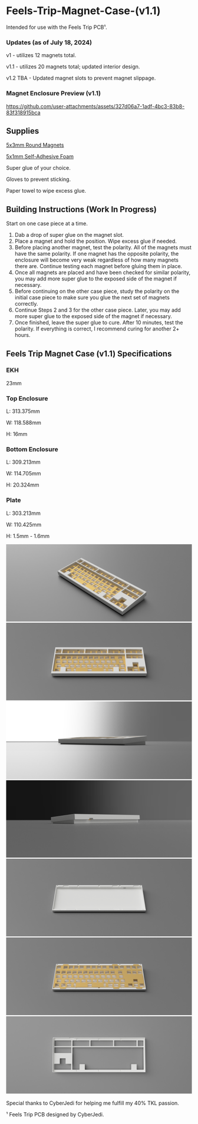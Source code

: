 # Feels-Trip-Magnet-Case-(v1.1)

Intended for use with the Feels Trip PCB¹.

### Updates (as of July 18, 2024)

v1 - utilizes 12 magnets total.

v1.1 - utilizes 20 magnets total; updated interior design.

v1.2 TBA - Updated magnet slots to prevent magnet slippage.

### Magnet Enclosure Preview (v1.1)

https://github.com/user-attachments/assets/327d06a7-1adf-4bc3-83b8-83f318915bca

## Supplies
[5x3mm Round Magnets](https://www.amazon.com/dp/B09QHS6VSJ)

[5x1mm Self-Adhesive Foam](https://www.amazon.com/dp/B07L6M4PN1)

Super glue of your choice.

Gloves to prevent sticking.

Paper towel to wipe excess glue.

## Building Instructions (Work In Progress)

Start on one case piece at a time.

1. Dab a drop of super glue on the magnet slot.
2. Place a magnet and hold the position. Wipe excess glue if needed.
3. Before placing another magnet, test the polarity. All of the magnets must have the same polarity. If one magnet has the opposite polarity, the enclosure will become very weak regardless of how many magnets there are. Continue testing each magnet before gluing them in place.
4. Once all magnets are placed and have been checked for similar polarity, you may add more super glue to the exposed side of the magnet if necessary.
5. Before continuing on the other case piece, study the polarity on the initial case piece to make sure you glue the next set of magnets correctly.
6. Continue Steps 2 and 3 for the other case piece. Later, you may add more super glue to the exposed side of the magnet if necessary.
7. Once finished, leave the super glue to cure. After 10 minutes, test the polarity. If everything is correct, I recommend curing for another 2+ hours.

## Feels Trip Magnet Case (v1.1) Specifications

### EKH
23mm

### Top Enclosure
L: 313.375mm

W: 118.588mm

H: 16mm

### Bottom Enclosure
L: 309.213mm

W: 114.705mm

H: 20.324mm

### Plate
L: 303.213mm

W: 110.425mm

H: 1.5mm - 1.6mm

![screenshot](https://github.com/vroyasumi/Feels-Trip-Magnet-Case/blob/main/Renders/Feels_Trip_EXPORT_FIXEDADDED_MAGNETS_2024-Jul-18_05-22-06PM-000_CustomizedView6462012299.png)
![screenshot](https://github.com/vroyasumi/Feels-Trip-Magnet-Case/blob/main/Renders/Feels_Trip_EXPORT_FIXEDADDED_MAGNETS_2024-Jul-18_05-22-22PM-000_CustomizedView1469937096.png)
![screenshot](https://github.com/vroyasumi/Feels-Trip-Magnet-Case/blob/main/Renders/Feels_Trip_EXPORT_FIXEDADDED_MAGNETS_2024-Jul-18_05-23-02PM-000_CustomizedView18128074447.png)
![screenshot](https://github.com/vroyasumi/Feels-Trip-Magnet-Case/blob/main/Renders/Feels_Trip_EXPORT_FIXEDADDED_MAGNETS_2024-Jul-18_05-23-13PM-000_CustomizedView14463899026.png)
![screenshot](https://github.com/vroyasumi/Feels-Trip-Magnet-Case/blob/main/Renders/Feels_Trip_EXPORT_FIXEDADDED_MAGNETS_2024-Jul-18_05-23-48PM-000_CustomizedView15493387225.png)
![screenshot](https://github.com/vroyasumi/Feels-Trip-Magnet-Case/blob/main/Renders/Feels_Trip_EXPORT_FIXEDADDED_MAGNETS_2024-Jul-18_05-23-59PM-000_CustomizedView15493387225.png)
![screenshot](https://github.com/vroyasumi/Feels-Trip-Magnet-Case/blob/main/Renders/Feels_Trip_EXPORT_FIXEDADDED_MAGNETS_2024-Jul-18_05-25-41PM-000_CustomizedView51714789489.png)

Special thanks to CyberJedi for helping me fulfill my 40% TKL passion.

¹ Feels Trip PCB designed by CyberJedi.
